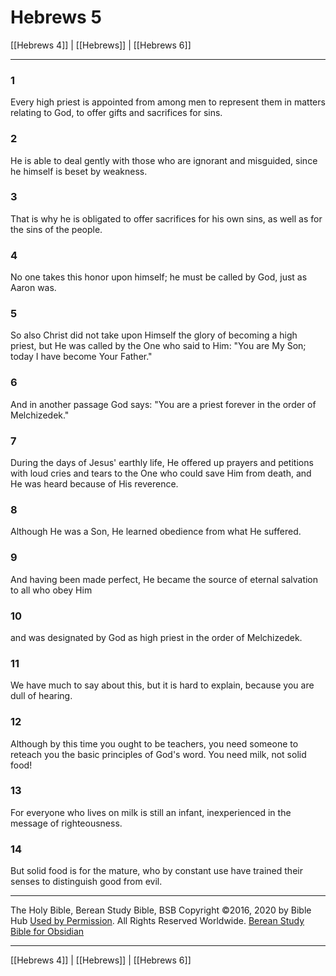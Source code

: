 # Hebrews 5

[[Hebrews 4]] | [[Hebrews]] | [[Hebrews 6]]

---

### 1
Every high priest is appointed from among men to represent them in matters relating to God, to offer gifts and sacrifices for sins.

### 2
He is able to deal gently with those who are ignorant and misguided, since he himself is beset by weakness.

### 3
That is why he is obligated to offer sacrifices for his own sins, as well as for the sins of the people.

### 4
No one takes this honor upon himself; he must be called by God, just as Aaron was.

### 5
So also Christ did not take upon Himself the glory of becoming a high priest, but He was called by the One who said to Him: "You are My Son; today I have become Your Father."

### 6
And in another passage God says: "You are a priest forever in the order of Melchizedek."

### 7
During the days of Jesus' earthly life, He offered up prayers and petitions with loud cries and tears to the One who could save Him from death, and He was heard because of His reverence.

### 8
Although He was a Son, He learned obedience from what He suffered.

### 9
And having been made perfect, He became the source of eternal salvation to all who obey Him

### 10
and was designated by God as high priest in the order of Melchizedek.

### 11
We have much to say about this, but it is hard to explain, because you are dull of hearing.

### 12
Although by this time you ought to be teachers, you need someone to reteach you the basic principles of God's word. You need milk, not solid food!

### 13
For everyone who lives on milk is still an infant, inexperienced in the message of righteousness.

### 14
But solid food is for the mature, who by constant use have trained their senses to distinguish good from evil.

---

The Holy Bible, Berean Study Bible, BSB
Copyright ©2016, 2020 by Bible Hub
[Used by Permission](https://berean.bible/terms.htm). All Rights Reserved Worldwide.
[Berean Study Bible for Obsidian](https://github.com/gapmiss/berean-study-bible-for-obsidian)

---

[[Hebrews 4]] | [[Hebrews]] | [[Hebrews 6]]


